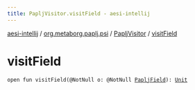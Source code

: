 ```yaml
---
title: PapljVisitor.visitField - aesi-intellij
---
```


[aesi-intellij](../../index.html) / [org.metaborg.paplj.psi](../index.html) / [PapljVisitor](index.html) / [visitField](.)

# visitField

`open fun visitField(@NotNull o: @NotNull `[`PapljField`](../-paplj-field/index.html)`): `[`Unit`](https://kotlinlang.org/api/latest/jvm/stdlib/kotlin/-unit/index.html)